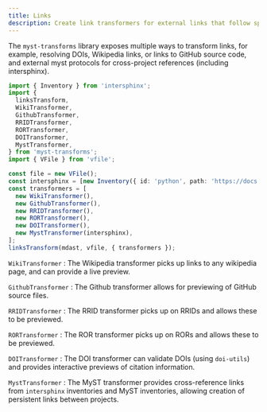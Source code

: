 ```yaml
---
title: Links
description: Create link transformers for external links that follow specific protocols.
---
```


The `myst-transforms` library exposes multiple ways to transform links, for example, resolving DOIs, Wikipedia links, or links to GitHub source code, and external myst protocols for cross-project references (including intersphinx).

```typescript
import { Inventory } from 'intersphinx';
import {
  linksTransform,
  WikiTransformer,
  GithubTransformer,
  RRIDTransformer,
  RORTransformer,
  DOITransformer,
  MystTransformer,
} from 'myst-transforms';
import { VFile } from 'vfile';

const file = new VFile();
const intersphinx = [new Inventory({ id: 'python', path: 'https://docs.python.org/3.7' })];
const transformers = [
  new WikiTransformer(),
  new GithubTransformer(),
  new RRIDTransformer(),
  new RORTransformer(),
  new DOITransformer(),
  new MystTransformer(intersphinx),
];
linksTransform(mdast, vfile, { transformers });
```

`WikiTransformer`
: The Wikipedia transformer picks up links to any wikipedia page, and can provide a live preview.

`GithubTransformer`
: The Github transformer allows for previewing of GitHub source files.

`RRIDTransformer`
: The RRID transformer picks up on RRIDs and allows these to be previewed.

`RORTransformer`
: The ROR transformer picks up on RORs and allows these to be previewed.

`DOITransformer`
: The DOI transformer can validate DOIs (using `doi-utils`) and provides interactive previews of citation information.

`MystTransformer`
: The MyST transformer provides cross-reference links from `intersphinx` inventories and MyST inventories, allowing creation of persistent links between projects.
